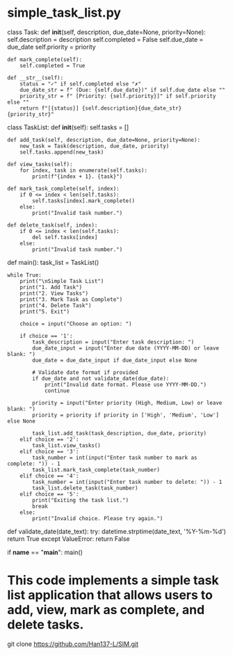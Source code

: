 # simple_task_list.py

class Task:
    def __init__(self, description, due_date=None, priority=None):
        self.description = description
        self.completed = False
        self.due_date = due_date
        self.priority = priority

    def mark_complete(self):
        self.completed = True

    def __str__(self):
        status = "✓" if self.completed else "✗"
        due_date_str = f" (Due: {self.due_date})" if self.due_date else ""
        priority_str = f" [Priority: {self.priority}]" if self.priority else ""
        return f"[{status}] {self.description}{due_date_str}{priority_str}"


class TaskList:
    def __init__(self):
        self.tasks = []

    def add_task(self, description, due_date=None, priority=None):
        new_task = Task(description, due_date, priority)
        self.tasks.append(new_task)

    def view_tasks(self):
        for index, task in enumerate(self.tasks):
            print(f"{index + 1}. {task}")

    def mark_task_complete(self, index):
        if 0 <= index < len(self.tasks):
            self.tasks[index].mark_complete()
        else:
            print("Invalid task number.")

    def delete_task(self, index):
        if 0 <= index < len(self.tasks):
            del self.tasks[index]
        else:
            print("Invalid task number.")


def main():
    task_list = TaskList()

    while True:
        print("\nSimple Task List")
        print("1. Add Task")
        print("2. View Tasks")
        print("3. Mark Task as Complete")
        print("4. Delete Task")
        print("5. Exit")

        choice = input("Choose an option: ")

        if choice == '1':
            task_description = input("Enter task description: ")
            due_date_input = input("Enter due date (YYYY-MM-DD) or leave blank: ")
            due_date = due_date_input if due_date_input else None
            
            # Validate date format if provided
            if due_date and not validate_date(due_date):
                print("Invalid date format. Please use YYYY-MM-DD.")
                continue
            
            priority = input("Enter priority (High, Medium, Low) or leave blank: ")
            priority = priority if priority in ['High', 'Medium', 'Low'] else None
            
            task_list.add_task(task_description, due_date, priority)
        elif choice == '2':
            task_list.view_tasks()
        elif choice == '3':
            task_number = int(input("Enter task number to mark as complete: ")) - 1
            task_list.mark_task_complete(task_number)
        elif choice == '4':
            task_number = int(input("Enter task number to delete: ")) - 1
            task_list.delete_task(task_number)
        elif choice == '5':
            print("Exiting the task list.")
            break
        else:
            print("Invalid choice. Please try again.")


def validate_date(date_text):
    try:
        datetime.strptime(date_text, '%Y-%m-%d')
        return True
    except ValueError:
        return False


if __name__ == "__main__":
    main()
# This code implements a simple task list application that allows users to add, view, mark as complete, and delete tasks.
git clone <https://github.com/Han137-L/SIM.git>
